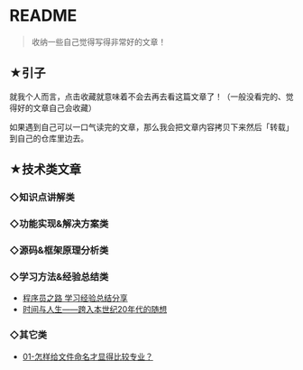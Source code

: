 # README

> 收纳一些自己觉得写得非常好的文章！

## ★引子

就我个人而言，点击收藏就意味着不会去再去看这篇文章了！（一般没看完的、觉得好的文章自己会收藏）

如果遇到自己可以一口气读完的文章，那么我会把文章内容拷贝下来然后「转载」到自己的仓库里边去。

## ★技术类文章

### ◇知识点讲解类

### ◇功能实现&解决方案类

### ◇源码&框架原理分析类

### ◇学习方法&经验总结类

- [程序员之路 学习经验总结分享](./technology/01.md)
- [时间与人生——跨入本世纪20年代的随想](./technology/02.md)

### ◇其它类

- [01-怎样给文件命名才显得比较专业？](./other/01.md)







